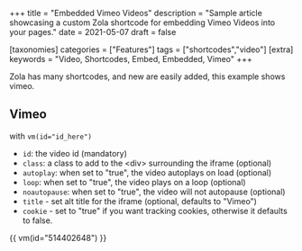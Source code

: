 +++
title = "Embedded Vimeo Videos"
description = "Sample article showcasing a custom Zola shortcode for embedding Vimeo Videos into your pages."
date = 2021-05-07
draft = false

[taxonomies]
categories = ["Features"]
tags = ["shortcodes","video"]
[extra]
keywords = "Video, Shortcodes, Embed, Embedded, Vimeo"
+++

Zola has many shortcodes, and new are easily added, this example shows vimeo.
<!-- more -->

## Vimeo

with `vm(id="id_here")`

- `id`: the video id (mandatory)
- `class`: a class to add to the &lt;div&gt; surrounding the iframe (optional)
- `autoplay`: when set to "true", the video autoplays on load (optional)
- `loop`: when set to "true", the video plays on a loop (optional)
- `noautopause`: when set to "true", the video will not autopause (optional)
- `title` - set alt title for the iframe (optional, defaults to "Vimeo")
- `cookie` - set to "true" if you want tracking cookies, otherwise it defaults to false.

{{ vm(id="514402648") }}
